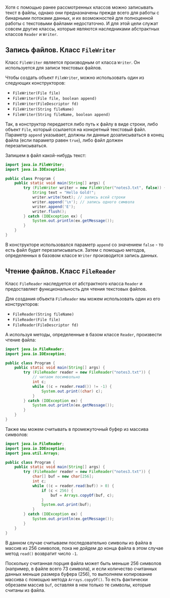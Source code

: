 Хотя с помощью ранее рассмотренных классов можно записывать текст в файлы, однако они предназначены прежде всего для работы с бинарными потоками данных, и их возможностей для полноценной работы с текстовыми файлами недостаточно. И для этой цели служат совсем другие классы, которые являются наследниками абстрактных классов `Reader` и `Writer`.


## Запись файлов. Класс `FileWriter`
Класс `FileWriter` является производным от класса `Writer`. Он используется для записи текстовых файлов.

Чтобы создать объект `FileWriter`, можно использовать один из следующих конструкторов:
- `FileWriter(File file)`
- `FileWriter(File file, boolean append)`
- `FileWriter(FileDescriptor fd)`
- `FileWriter(String fileName)`
- `FileWriter(String fileName, boolean append) `

Так, в конструктор передается либо путь к файлу в виде строки, либо объект `File`, который ссылается на конкретный текстовый файл. Параметр `append` указывает, должны ли данные дозаписываться в конец файла (если параметр равен `true`), либо файл должен перезаписываться.

Запишем в файл какой-нибудь текст:
```java
import java.io.FileWriter;
import java.io.IOException;

public class Program {
    public static void main(String[] args) {
        try (FileWriter writer = new FileWriter("notes3.txt", false)) {
            String text = "Hello Gold!";
            writer.write(text); // запись всей строки
            writer.append('\n'); // запись одного символа
            writer.append('E');
            writer.flush();
        } catch (IOException ex) {
            System.out.println(ex.getMessage());
        }
    }
}
```

В конструкторе использовался параметр `append` со значением `false` - то есть файл будет перезаписываться. Затем с помощью методов, определенных в базовом классе `Writer` производится запись данных.


## Чтение файлов. Класс `FileReader`
Класс `FileReader` наследуется от абстрактного класса `Reader` и предоставляет функциональность для чтения текстовых файлов.

Для создания объекта `FileReader` мы можем использовать один из его конструкторов:
- `FileReader(String fileName)`
- `FileReader(File file)`
- `FileReader(FileDescriptor fd)`

А используя методы, определенные в базом классе `Reader`, произвести чтение файла:
```java
import java.io.FileReader;
import java.io.IOException;

public class Program {
    public static void main(String[] args) {
        try (FileReader reader = new FileReader("notes3.txt")) {
            // читаем посимвольно
            int c;
            while ((c = reader.read()) != -1) {
                System.out.print((char) c);
            }
        } catch (IOException ex) {
            System.out.println(ex.getMessage());
        }
    }
}
```

Также мы можем считывать в промежуточный буфер из массива символов:
```java
import java.io.FileReader;
import java.io.IOException;
import java.util.Arrays;

public class Program {
    public static void main(String[] args) {
        try (FileReader reader = new FileReader("notes3.txt")) {
            char[] buf = new char[256];
            int c;
            while ((c = reader.read(buf)) > 0) {
                if (c < 256) {
                    buf = Arrays.copyOf(buf, c);
                }
                System.out.print(buf);
            }
        } catch (IOException ex) {
            System.out.println(ex.getMessage());
        }
    }
}
```

В данном случае считываем последовательно символы из файла в массив из 256 символов, пока не дойдем до конца файла в этом случае метод `read()` возвратит число `-1`.

Поскольку считанная порция файла может быть меньше 256 символов (например, в файле всего 73 символа), и если количество считанных данных меньше размера буфера (256), то выполняем копирование массива с помощью метода `Arrays.copyOf()`. То есть фактически обрезаем массив `buf`, оставляя в нем только те символы, которые считаны из файла.